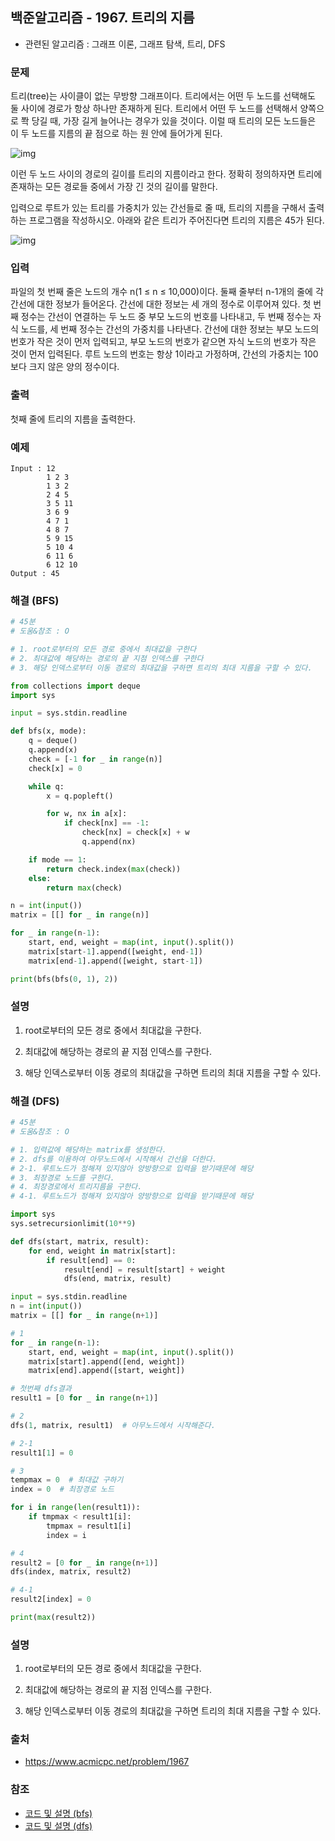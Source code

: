 ## 백준알고리즘 - 1967. 트리의 지름

- 관련된 알고리즘 : 그래프 이론, 그래프 탐색, 트리, DFS

### 문제

트리(tree)는 사이클이 없는 무방향 그래프이다. 트리에서는 어떤 두 노드를 선택해도 둘 사이에 경로가 항상 하나만 존재하게 된다. 트리에서 어떤 두 노드를 선택해서 양쪽으로 쫙 당길 때, 가장 길게 늘어나는 경우가 있을 것이다. 이럴 때 트리의 모든 노드들은 이 두 노드를 지름의 끝 점으로 하는 원 안에 들어가게 된다.

![img](https://www.acmicpc.net/JudgeOnline/upload/201007/ttrrtrtr.png)

이런 두 노드 사이의 경로의 길이를 트리의 지름이라고 한다. 정확히 정의하자면 트리에 존재하는 모든 경로들 중에서 가장 긴 것의 길이를 말한다.

입력으로 루트가 있는 트리를 가중치가 있는 간선들로 줄 때, 트리의 지름을 구해서 출력하는 프로그램을 작성하시오. 아래와 같은 트리가 주어진다면 트리의 지름은 45가 된다.

![img](https://www.acmicpc.net/JudgeOnline/upload/201007/tttttt.png)

### 입력

파일의 첫 번째 줄은 노드의 개수 n(1 ≤ n ≤ 10,000)이다. 둘째 줄부터 n-1개의 줄에 각 간선에 대한 정보가 들어온다. 간선에 대한 정보는 세 개의 정수로 이루어져 있다. 첫 번째 정수는 간선이 연결하는 두 노드 중 부모 노드의 번호를 나타내고, 두 번째 정수는 자식 노드를, 세 번째 정수는 간선의 가중치를 나타낸다. 간선에 대한 정보는 부모 노드의 번호가 작은 것이 먼저 입력되고, 부모 노드의 번호가 같으면 자식 노드의 번호가 작은 것이 먼저 입력된다. 루트 노드의 번호는 항상 1이라고 가정하며, 간선의 가중치는 100보다 크지 않은 양의 정수이다.

### 출력

첫째 줄에 트리의 지름을 출력한다.

### 예제

```
Input : 12
        1 2 3
        1 3 2
        2 4 5
        3 5 11
        3 6 9
        4 7 1
        4 8 7
        5 9 15
        5 10 4
        6 11 6
        6 12 10
Output : 45
```

### 해결 (BFS)

```python
# 45분
# 도움&참조 : O

# 1. root로부터의 모든 경로 중에서 최대값을 구한다
# 2. 최대값에 해당하는 경로의 끝 지점 인덱스를 구한다
# 3. 해당 인덱스로부터 이동 경로의 최대값을 구하면 트리의 최대 지름을 구할 수 있다.

from collections import deque
import sys

input = sys.stdin.readline

def bfs(x, mode):
    q = deque()
    q.append(x)
    check = [-1 for _ in range(n)]
    check[x] = 0

    while q:
        x = q.popleft()

        for w, nx in a[x]:
            if check[nx] == -1:
                check[nx] = check[x] + w
                q.append(nx)

    if mode == 1:
        return check.index(max(check))
    else:
        return max(check)

n = int(input())
matrix = [[] for _ in range(n)]

for _ in range(n-1):
    start, end, weight = map(int, input().split())
    matrix[start-1].append([weight, end-1])
    matrix[end-1].append([weight, start-1])

print(bfs(bfs(0, 1), 2))

```

### 설명

1. root로부터의 모든 경로 중에서 최대값을 구한다.

2. 최대값에 해당하는 경로의 끝 지점 인덱스를 구한다.

3. 해당 인덱스로부터 이동 경로의 최대값을 구하면 트리의 최대 지름을 구할 수 있다.

### 해결 (DFS)

```python
# 45분
# 도움&참조 : O

# 1. 입력값에 해당하는 matrix를 생성한다.
# 2. dfs를 이용하여 아무노드에서 시작해서 간선을 더한다.
# 2-1. 루트노드가 정해져 있지않아 양방향으로 입력을 받기때문에 해당
# 3. 최장경로 노드를 구한다.
# 4. 최장경로에서 트리지름을 구한다.
# 4-1. 루트노드가 정해져 있지않아 양방향으로 입력을 받기때문에 해당

import sys
sys.setrecursionlimit(10**9)

def dfs(start, matrix, result):
    for end, weight in matrix[start]:
        if result[end] == 0:
            result[end] = result[start] + weight
            dfs(end, matrix, result)

input = sys.stdin.readline
n = int(input())
matrix = [[] for _ in range(n+1)]

# 1
for _ in range(n-1):
    start, end, weight = map(int, input().split())
    matrix[start].append([end, weight])
    matrix[end].append([start, weight])

# 첫번째 dfs결과
result1 = [0 for _ in range(n+1)]

# 2
dfs(1, matrix, result1)  # 아무노드에서 시작해준다.

# 2-1
result1[1] = 0

# 3
tempmax = 0  # 최대값 구하기
index = 0  # 최장경로 노드

for i in range(len(result1)):
    if tmpmax < result1[i]:
        tmpmax = result1[i]
        index = i

# 4
result2 = [0 for _ in range(n+1)]
dfs(index, matrix, result2)

# 4-1
result2[index] = 0

print(max(result2))

```

### 설명

1. root로부터의 모든 경로 중에서 최대값을 구한다.

2. 최대값에 해당하는 경로의 끝 지점 인덱스를 구한다.

3. 해당 인덱스로부터 이동 경로의 최대값을 구하면 트리의 최대 지름을 구할 수 있다.

### 출처

- https://www.acmicpc.net/problem/1967

### 참조

- [코드 및 설명 (bfs)](https://chldkato.tistory.com/29)
- [코드 및 설명 (dfs)](https://developmentdiary.tistory.com/437)

